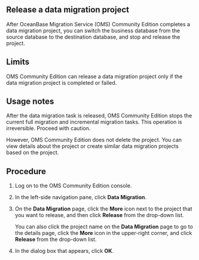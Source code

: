 ## Release a data migration project

After OceanBase Migration Service (OMS) Community Edition completes a data migration project, you can switch the business database from the source database to the destination database, and stop and release the project.

## Limits

OMS Community Edition can release a data migration project only if the data migration project is completed or failed.

## Usage notes

After the data migration task is released, OMS Community Edition stops the current full migration and incremental migration tasks. This operation is irreversible. Proceed with caution.

However, OMS Community Edition does not delete the project. You can view details about the project or create similar data migration projects based on the project.

## Procedure

1. Log on to the OMS Community Edition console.

2. In the left-side navigation pane, click **Data Migration**.

3. On the **Data Migration** page, click the **More** icon next to the project that you want to release, and then click **Release** from the drop-down list.

   You can also click the project name on the **Data Migration** page to go to the details page, click the **More** icon in the upper-right corner, and click **Release** from the drop-down list.

4. In the dialog box that appears, click **OK**.

